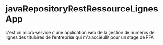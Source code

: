 # javaRepositoryRestRessourceLignesApp
c'est un micro-service d'une application web de la gestion de numéros de lignes des titulaires de l'entreprise qui m'a accieullit pour un stage de PFA
